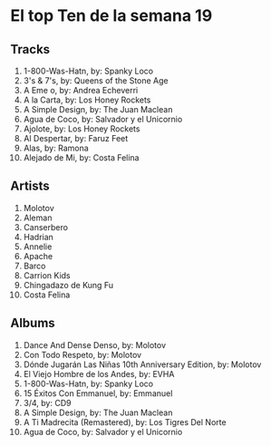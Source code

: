 # El top Ten de la semana 19

## Tracks
1. 1-800-Was-Hatn, by: Spanky Loco
1. 3's & 7's, by: Queens of the Stone Age
1. A Eme o, by: Andrea Echeverri
1. A la Carta, by: Los Honey Rockets
1. A Simple Design, by: The Juan Maclean
1. Agua de Coco, by: Salvador y el Unicornio
1. Ajolote, by: Los Honey Rockets
1. Al Despertar, by: Faruz Feet
1. Alas, by: Ramona
1. Alejado de Mi, by: Costa Felina

## Artists
1. Molotov
1. Aleman
1. Canserbero
1. Hadrian
1. Annelie
1. Apache
1. Barco
1. Carrion Kids
1. Chingadazo de Kung Fu
1. Costa Felina

## Albums
1. Dance And Dense Denso, by: Molotov
1. Con Todo Respeto, by: Molotov
1. Dónde Jugarán Las Niñas 10th Anniversary Edition, by: Molotov
1. El Viejo Hombre de los Andes, by: EVHA
1. 1-800-Was-Hatn, by: Spanky Loco
1. 15 Éxitos Con Emmanuel, by: Emmanuel
1. 3/4, by: CD9
1. A Simple Design, by: The Juan Maclean
1. A Ti Madrecita (Remastered), by: Los Tigres Del Norte
1. Agua de Coco, by: Salvador y el Unicornio
